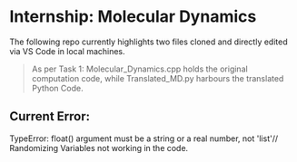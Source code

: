 # Internship: Molecular Dynamics
The following repo currently highlights two files cloned and directly edited via VS Code in local machines.
> As per Task 1:
>Molecular_Dynamics.cpp holds the original computation code, while Translated_MD.py harbours the translated Python Code.

## Current Error:
TypeError: float() argument must be a string or a real number, not 'list'//
Randomizing Variables not working in the code.
